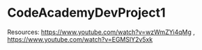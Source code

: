 # CodeAcademyDevProject1
Resources: 
https://www.youtube.com/watch?v=wzWmZYi4qMg , 
https://www.youtube.com/watch?v=EGMSlY2v5xk
